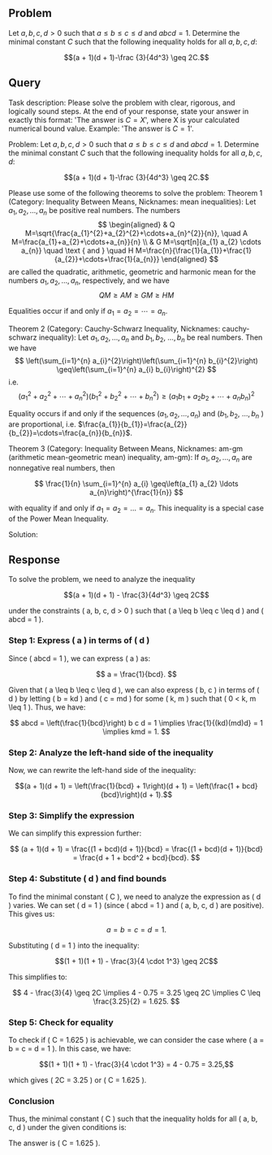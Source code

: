 ## Problem

Let $a, b, c, d > 0$ such that $a \leq b \leq c \leq d$ and $abcd = 1$. Determine the minimal constant $C$ such that the following inequality holds for all $a, b, c, d$:

$$(a + 1)(d + 1)-\frac {3}{4d^3} \geq 2C.$$

## Query

Task description: Please solve the problem with clear, rigorous, and logically sound steps. At the end of your response, state your answer in exactly this format: 'The answer is $C=X$', where X is your calculated numerical bound value. Example: 'The answer is $C=1$'.

Problem: Let $a, b, c, d > 0$ such that $a \leq b \leq c \leq d$ and $abcd = 1$. Determine the minimal constant $C$ such that the following inequality holds for all $a, b, c, d$:

$$(a + 1)(d + 1)-\frac {3}{4d^3} \geq 2C.$$

Please use some of the following theorems to solve the problem:
Theorem 1 (Category: Inequality Between Means, Nicknames: mean inequalities): Let $a_{1}, a_{2}, \ldots, a_{n}$ be positive real numbers. The numbers
$$
\begin{aligned}
& Q M=\sqrt{\frac{a_{1}^{2}+a_{2}^{2}+\cdots+a_{n}^{2}}{n}}, \quad A M=\frac{a_{1}+a_{2}+\cdots+a_{n}}{n} \\
& G M=\sqrt[n]{a_{1} a_{2} \cdots a_{n}} \quad \text { and } \quad H M=\frac{n}{\frac{1}{a_{1}}+\frac{1}{a_{2}}+\cdots+\frac{1}{a_{n}}}
\end{aligned}
$$
are called the quadratic, arithmetic, geometric and harmonic mean for the numbers $a_{1}, a_{2}, \ldots, a_{n}$, respectively, and we have
$$
Q M \geq A M \geq G M \geq H M
$$

Equalities occur if and only if $a_{1}=a_{2}=\cdots=a_{n}$.

Theorem 2 (Category: Cauchy-Schwarz Inequality, Nicknames: cauchy-schwarz inequality): Let $a_{1}, a_{2}, \ldots, a_{n}$ and $b_{1}, b_{2}$, $\ldots, b_{n}$ be real numbers. Then we have
$$
\left(\sum_{i=1}^{n} a_{i}^{2}\right)\left(\sum_{i=1}^{n} b_{i}^{2}\right) \geq\left(\sum_{i=1}^{n} a_{i} b_{i}\right)^{2}
$$
i.e.
$$
\left(a_{1}^{2}+a_{2}^{2}+\cdots+a_{n}^{2}\right)\left(b_{1}^{2}+b_{2}^{2}+\cdots+b_{n}^{2}\right) \geq\left(a_{1} b_{1}+a_{2} b_{2}+\cdots+a_{n} b_{n}\right)^{2}
$$

Equality occurs if and only if the sequences $\left(a_{1}, a_{2}, \ldots, a_{n}\right)$ and $\left(b_{1}, b_{2}\right.$, $\ldots, b_{n}$ ) are proportional, i.e. $\frac{a_{1}}{b_{1}}=\frac{a_{2}}{b_{2}}=\cdots=\frac{a_{n}}{b_{n}}$.

Theorem 3 (Category: Inequality Between Means, Nicknames: am-gm (arithmetic mean-geometric mean) inequality, am-gm): If $a_{1}, a_{2}, \ldots, a_{n}$ are nonnegative real numbers, then

$$
\frac{1}{n} \sum_{i=1}^{n} a_{i} \geq\left(a_{1} a_{2} \ldots a_{n}\right)^{\frac{1}{n}}
$$

with equality if and only if $a_{1}=a_{2}=\ldots=a_{n}$. This inequality is a special case of the Power Mean Inequality.

Solution:

## Response

To solve the problem, we need to analyze the inequality 

$$(a + 1)(d + 1) - \frac{3}{4d^3} \geq 2C$$ 

under the constraints \( a, b, c, d > 0 \) such that \( a \leq b \leq c \leq d \) and \( abcd = 1 \).

### Step 1: Express \( a \) in terms of \( d \)

Since \( abcd = 1 \), we can express \( a \) as:

$$ a = \frac{1}{bcd}. $$

Given that \( a \leq b \leq c \leq d \), we can also express \( b, c \) in terms of \( d \) by letting \( b = kd \) and \( c = md \) for some \( k, m \) such that \( 0 < k, m \leq 1 \). Thus, we have:

$$ abcd = \left(\frac{1}{bcd}\right) b c d = 1 \implies \frac{1}{(kd)(md)d} = 1 \implies kmd = 1. $$

### Step 2: Analyze the left-hand side of the inequality

Now, we can rewrite the left-hand side of the inequality:

$$(a + 1)(d + 1) = \left(\frac{1}{bcd} + 1\right)(d + 1) = \left(\frac{1 + bcd}{bcd}\right)(d + 1).$$

### Step 3: Simplify the expression

We can simplify this expression further:

$$ (a + 1)(d + 1) = \frac{(1 + bcd)(d + 1)}{bcd} = \frac{(1 + bcd)(d + 1)}{bcd} = \frac{d + 1 + bcd^2 + bcd}{bcd}. $$

### Step 4: Substitute \( d \) and find bounds

To find the minimal constant \( C \), we need to analyze the expression as \( d \) varies. We can set \( d = 1 \) (since \( abcd = 1 \) and \( a, b, c, d \) are positive). This gives us:

$$ a = b = c = d = 1. $$

Substituting \( d = 1 \) into the inequality:

$$(1 + 1)(1 + 1) - \frac{3}{4 \cdot 1^3} \geq 2C$$

This simplifies to:

$$ 4 - \frac{3}{4} \geq 2C \implies 4 - 0.75 = 3.25 \geq 2C \implies C \leq \frac{3.25}{2} = 1.625. $$

### Step 5: Check for equality

To check if \( C = 1.625 \) is achievable, we can consider the case where \( a = b = c = d = 1 \). In this case, we have:

$$(1 + 1)(1 + 1) - \frac{3}{4 \cdot 1^3} = 4 - 0.75 = 3.25,$$

which gives \( 2C = 3.25 \) or \( C = 1.625 \).

### Conclusion

Thus, the minimal constant \( C \) such that the inequality holds for all \( a, b, c, d \) under the given conditions is:

The answer is \( C = 1.625 \).